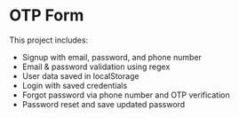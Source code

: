 # OTP Form

This project includes:

- Signup with email, password, and phone number  
- Email & password validation using regex  
- User data saved in localStorage  
- Login with saved credentials  
- Forgot password via phone number and OTP verification  
- Password reset and save updated password  
